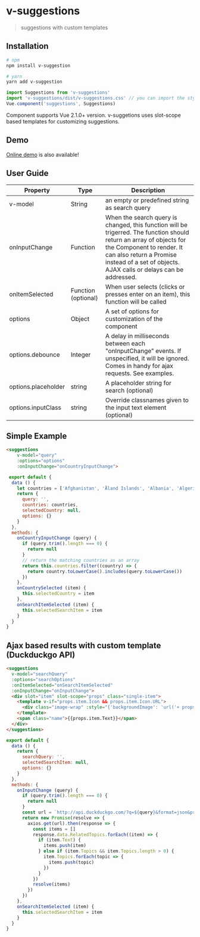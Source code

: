 # v-suggestions

> suggestions with custom templates

## Installation

``` bash
# npm
npm install v-suggestion

# yarn
yarn add v-suggestion

```
```javascript
import Suggestions from 'v-suggestions'
import 'v-suggestions/dist/v-suggestions.css' // you can import the stylesheets also (optional)
Vue.component('suggestions', Suggestions)
```
Component supports Vue 2.1.0+ version. v-suggetions uses slot-scope based templates for customizing suggestions.
## Demo
[Online demo](https://anjaneyasivan.github.io/v-suggestions/) is also available!

## User Guide
| Property  | Type   | Description |
|-----------|-----------|-------------|
| v-model | String | an empty or predefined string as search query|
| onInputChange      | Function | When the search query is changed, this function will be trigerred. The function should return an array of objects for the Component to render. It can also return a Promise instead of a set of objects. AJAX calls or delays can be addressed. |
| onItemSelected | Function (optional)| When user selects (clicks or presses enter on an item), this function will be called |
| options | Object | A set of options for customization of the component|
| options.debounce | Integer | A delay in milliseconds between each "onInputChange" events. If unspecified, it will be ignored. Comes in handy for ajax requests. See examples. |
|options.placeholder | string | A placeholder string for search (optional) |
|options.inputClass | string | Override classnames given to the input text element (optional) |

## Simple Example
```html
<suggestions
    v-model="query"
    :options="options"
    :onInputChange="onCountryInputChange">
```

```javascript
 export default {
  data () {
    let countries = ['Afghanistan', 'Åland Islands', 'Albania', 'Algeria', 'American Samoa', 'AndorrA', 'Angola', 'Anguilla', 'Antarctica', 'Antigua and Barbuda', 'Argentina', 'Armenia', 'Aruba', 'Australia', 'Austria', 'Azerbaijan', 'Bahamas', 'Bahrain', 'Bangladesh', 'Barbados', 'Belarus', 'Belgium', 'Belize']
    return {
      query: '',
      countries: countries,
      selectedCountry: null,
      options: {}
    }
  },
  methods: {
    onCountryInputChange (query) {
      if (query.trim().length === 0) {
        return null
      }
      // return the matching countries as an array
      return this.countries.filter((country) => {
        return country.toLowerCase().includes(query.toLowerCase())
      })
    },
    onCountrySelected (item) {
      this.selectedCountry = item
    },
    onSearchItemSelected (item) {
      this.selectedSearchItem = item
    }
  }
}
```

## Ajax based results with custom template (Duckduckgo API)

```html
<suggestions
  v-model="searchQuery"
  :options="searchOptions"
  :onItemSelected="onSearchItemSelected"
  :onInputChange="onInputChange">
  <div slot="item" slot-scope="props" class="single-item">
    <template v-if="props.item.Icon && props.item.Icon.URL">
      <div class="image-wrap" :style="{'backgroundImage': 'url('+ props.item.Icon.URL + ')' }"></div>
    </template>
    <span class="name">{{props.item.Text}}</span>
  </div>
</suggestions>
```
```javascript
export default {
  data () {
    return {
      searchQuery: '',
      selectedSearchItem: null,
      options: {}
    }
  },
  methods: {
    onInputChange (query) {
      if (query.trim().length === 0) {
        return null
      }
      const url = `http://api.duckduckgo.com/?q=${query}&format=json&pretty=1`
      return new Promise(resolve => {
        axios.get(url).then(response => {
          const items = []
          response.data.RelatedTopics.forEach((item) => {
            if (item.Text) {
              items.push(item)
            } else if (item.Topics && item.Topics.length > 0) {
              item.Topics.forEach(topic => {
                items.push(topic)
              })
            }
          })
          resolve(items)
        })
      })
    },
    onSearchItemSelected (item) {
      this.selectedSearchItem = item
    }
  }
}
```

